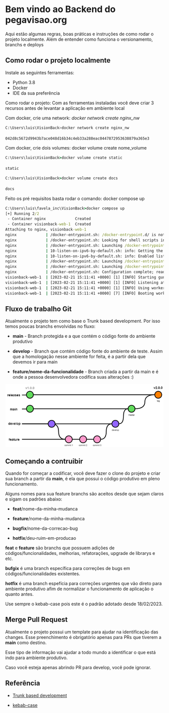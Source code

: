 
# Bem vindo ao Backend do pegavisao.org

  

Aqui estão algumas regras, boas práticas e instruções de como rodar o projeto localmente. Além de entender como funciona o versionamento, branchs e deploys

  

## Como rodar o projeto localmente

Instale as seguintes ferramentas:
- Python 3.8
- Docker
- IDE da sua preferência

Como rodar o projeto:
Com as ferramentas instaladas você deve criar 3 recursos antes de levantar a aplicação em ambiente local

Com docker, crie uma network: *docker network create nginx_nw*
```sh
C:\Users\luis\VisionBack>docker network create nginx_nw

042d8c5672d9943b7ace048d16b34c4eb33a288eac0447872953638879a365e3
```
 

Com docker, crie dois volumes: docker volume create nome_volume
```cmd
C:\Users\luis\VisionBack>docker volume create static

static
```

```cmd
C:\Users\luis\VisionBack>docker volume create docs

docs
```

Feito os pré requisitos basta rodar o comando: docker compose up

```cmd
C:\Users\luis\favela_inc\VisionBack>docker compose up
[+] Running 2/2
 - Container nginx             Created                                                                                                 0.1s 
 - Container visionback-web-1  Created                                                                                                 0.1s 
Attaching to nginx, visionback-web-1
nginx             | /docker-entrypoint.sh: /docker-entrypoint.d/ is not empty, will attempt to perform configuration
nginx             | /docker-entrypoint.sh: Looking for shell scripts in /docker-entrypoint.d/
nginx             | /docker-entrypoint.sh: Launching /docker-entrypoint.d/10-listen-on-ipv6-by-default.sh
nginx             | 10-listen-on-ipv6-by-default.sh: info: Getting the checksum of /etc/nginx/conf.d/default.conf
nginx             | 10-listen-on-ipv6-by-default.sh: info: Enabled listen on IPv6 in /etc/nginx/conf.d/default.conf
nginx             | /docker-entrypoint.sh: Launching /docker-entrypoint.d/20-envsubst-on-templates.sh
nginx             | /docker-entrypoint.sh: Launching /docker-entrypoint.d/30-tune-worker-processes.sh
nginx             | /docker-entrypoint.sh: Configuration complete; ready for start up
visionback-web-1  | [2023-02-21 15:11:41 +0000] [1] [INFO] Starting gunicorn 20.1.0
visionback-web-1  | [2023-02-21 15:11:41 +0000] [1] [INFO] Listening at: http://0.0.0.0:5000 (1)
visionback-web-1  | [2023-02-21 15:11:41 +0000] [1] [INFO] Using worker: sync
visionback-web-1  | [2023-02-21 15:11:41 +0000] [7] [INFO] Booting worker with pid: 7
```
  

## Fluxo de trabalho Git

Atualmente o projeto tem como base o Trunk based development. Por isso temos poucas branchs envolvidas no fluxo:

-  **main** - Branch protegida e a que contém o código fonte do ambiente produtivo

-  **develop** - Branch que contém código fonte do ambiente de teste. Assim que a homologação nesse ambiente for feita, é a partir dela que devemos ir para main

-  **feature/nome-da-funcionalidade** - Branch criada a partir da main e é onde a pessoa desenvolvedora codifica suas alterações :)

  

![alt text](/docs/flow-pegavisao.png  "Fluxo de trabalho do Pegavisao.org")

  
  

## Começando a contruibir

Quando for começar a codificar, você deve fazer o clone do projeto e criar sua branch a partir da **main**, é ela que possui o código produtivo em pleno funcionamento.

  

Alguns nomes para sua feature branchs são aceitos desde que sejam claros e sigam os padrões abaixo:

-  **feat**/nome-da-minha-mudanca

-  **feature**/nome-da-minha-mudanca

-  **bugfix**/nome-da-correcao-bug

-  **hotfix**/deu-ruim-em-producao

  

**feat** e **feature** são branchs que possuem adições de códigos/funcionalidades, melhorias, refatorações, upgrade de librarys e etc.

  

**bufgix** é uma branch específica para correções de bugs em códigos/funcionalidades existentes.

  

**hotfix** é uma branch espefícia para correções urgentes que vão direto para ambiente produtivo afim de normalizar o funcionamento de aplicação o quanto antes.

  

Use sempre o kebab-case pois este é o padrão adotado desde 18/02/2023.

  

## Merge Pull Request

Atualmente o projeto possui um template para ajudar na identificação das changes. Esse preenchimento é obrigatório apenas para PRs que tiverem a **main** como destino.

  

Esse tipo de informação vai ajudar a todo mundo a identificar o que está indo para ambiente produtivo.

  

Caso você esteja apenas abrindo PR para develop, você pode ignorar.

  

## Referência

  

-  [Trunk based development](https://trunkbaseddevelopment.com/.)

-  [kebab-case](https://betterprogramming.pub/string-case-styles-camel-pascal-snake-and-kebab-case-981407998841)
